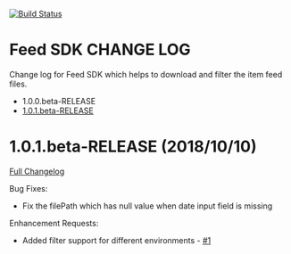 [![Build Status](https://travis-ci.org/eBay/FeedSDK.svg?branch=master)](https://travis-ci.org/eBay/FeedSDK)

Feed SDK CHANGE LOG
====================
Change log for Feed SDK which helps to download and filter the item feed files.

* 1.0.0.beta-RELEASE
* [1.0.1.beta-RELEASE](#1.0.1.beta-RELEASE)

# 1.0.1.beta-RELEASE (2018/10/10)
[Full Changelog](https://github.com/eBay/FeedSDK/compare/1.0.0.beta-RELEASE...1.0.1.beta-RELEASE)


Bug Fixes:
* Fix the filePath which has null value when date input field is missing

Enhancement Requests:
* Added filter support for different environments - [\#1](https://github.com/eBay/FeedSDK/issues/1)

